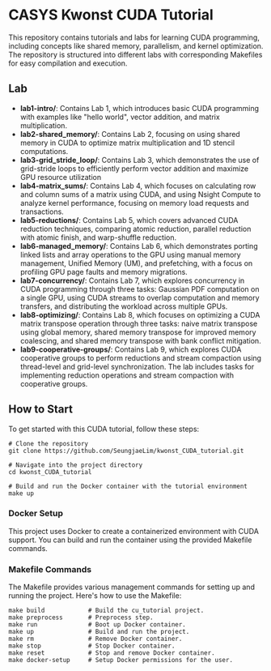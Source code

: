 # CASYS Kwonst CUDA Tutorial
This repository contains tutorials and labs for learning CUDA programming, including concepts like shared memory, parallelism, and kernel optimization. The repository is structured into different labs with corresponding Makefiles for easy compilation and execution.

## Lab
- **lab1-intro/**: Contains Lab 1, which introduces basic CUDA programming with examples like "hello world", vector addition, and matrix multiplication.
- **lab2-shared_memory/**: Contains Lab 2, focusing on using shared memory in CUDA to optimize matrix multiplication and 1D stencil computations.
- **lab3-grid_stride_loop/**: Contains Lab 3, which demonstrates the use of grid-stride loops to efficiently perform vector addition and maximize GPU resource utilization
- **lab4-matrix_sums/**: Contains Lab 4, which focuses on calculating row and column sums of a matrix using CUDA, and using Nsight Compute to analyze kernel performance, focusing on memory load requests and transactions.
- **lab5-reductions/**: Contains Lab 5, which covers advanced CUDA reduction techniques, comparing atomic reduction, parallel reduction with atomic finish, and warp-shuffle reduction.
- **lab6-managed_memory/**: Contains Lab 6, which demonstrates porting linked lists and array operations to the GPU using manual memory management, Unified Memory (UM), and prefetching, with a focus on profiling GPU page faults and memory migrations.
- **lab7-concurrency/**: Contains Lab 7, which explores concurrency in CUDA programming through three tasks: Gaussian PDF computation on a single GPU, using CUDA streams to overlap computation and memory transfers, and distributing the workload across multiple GPUs.
- **lab8-optimizing/**: Contains Lab 8, which focuses on optimizing a CUDA matrix transpose operation through three tasks: naive matrix transpose using global memory, shared memory transpose for improved memory coalescing, and shared memory transpose with bank conflict mitigation.
- **lab9-cooperative-groups/**: Contains Lab 9, which explores CUDA cooperative groups to perform reductions and stream compaction using thread-level and grid-level synchronization. The lab includes tasks for implementing reduction operations and stream compaction with cooperative groups.

## How to Start
To get started with this CUDA tutorial, follow these steps:
```
# Clone the repository
git clone https://github.com/SeungjaeLim/kwonst_CUDA_tutorial.git

# Navigate into the project directory
cd kwonst_CUDA_tutorial

# Build and run the Docker container with the tutorial environment
make up
```
### Docker Setup
This project uses Docker to create a containerized environment with CUDA support. You can build and run the container using the provided Makefile commands.

### Makefile Commands
The Makefile provides various management commands for setting up and running the project. Here's how to use the Makefile:

```
make build            # Build the cu_tutorial project.
make preprocess       # Preprocess step.
make run              # Boot up Docker container.
make up               # Build and run the project.
make rm               # Remove Docker container.
make stop             # Stop Docker container.
make reset            # Stop and remove Docker container.
make docker-setup     # Setup Docker permissions for the user.
```